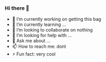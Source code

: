### Hi there 👋

- 🔭 I’m currently working on getting this bag
- 🌱 I’m currently learning ... 
- 👯 I’m looking to collaborate on nothing
- 🤔 I’m looking for help with ...
- 💬 Ask me about ...
- 📫 How to reach me: dont
- ⚡ Fun fact: very cool

